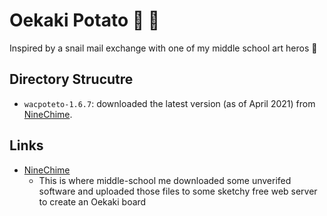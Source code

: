 # Oekaki Potato 🎨 🥔
Inspired by a snail mail exchange with one of my middle school art heros 🙂

## Directory Strucutre
* `wacpoteto-1.6.7`: downloaded the latest version (as of April 2021) from [NineChime](http://www.ninechime.com/products/).

## Links
* [NineChime](http://www.ninechime.com/products/)
    * This is where middle-school me downloaded some unverifed software and uploaded those files to some sketchy free web server to create an Oekaki board
